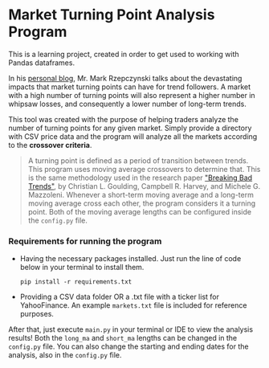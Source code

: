 # Market Turning Point Analysis Program
This is a learning project, created in order to get used to working with Pandas dataframes.

In his [personal blog](https://mrzepczynski.blogspot.com/2020/06/turning-points-kill-trend-following.html), Mr. Mark Rzepczynski talks about the devastating impacts that market turning 
points can have for trend followers. A market with a high number of turning points will also represent a higher number in whipsaw losses, and consequently a lower number of long-term trends.

This tool was created with the purpose of helping traders analyze the number of turning points for any given market. Simply provide a directory with CSV price data and the program will analyze all the markets according to the **crossover criteria**.
> A turning point is defined as a period of transition between trends. This program uses moving average crossovers to determine that. This is the same methodology used in the research paper ["Breaking Bad Trends"](https://papers.ssrn.com/sol3/papers.cfm?abstract_id=3594888), by Christian L. Goulding, Campbell R. Harvey, and Michele G. Mazzoleni. 
> Whenever a short-term moving average and a long-term moving average cross each other, the program considers it a turning point. Both of the moving average lengths can be configured inside the `config.py` file.

### Requirements for running the program
- Having the necessary packages installed. Just run the line of code below in your terminal to install them.
  ```
  pip install -r requirements.txt
  ```
- Providing a CSV data folder OR a .txt file with a ticker list for YahooFinance. An example `markets.txt` file is included for reference purposes.

After that, just execute `main.py` in your terminal or IDE to view the analysis results! Both the `long_ma` and `short_ma` lengths can be changed in the `config.py` file. You can also change the starting and ending dates for the analysis, also in the `config.py` file.
